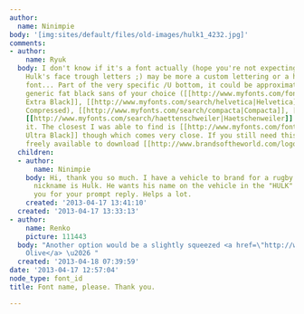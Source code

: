 ```yaml
---
author:
  name: Ninimpie
body: '[img:sites/default/files/old-images/hulk1_4232.jpg]'
comments:
- author:
    name: Ryuk
  body: I don't know if it's a font actually (hope you're not expecting one reproducing
    Hulk's face trough letters ;) may be more a custom lettering or a heavily squooshed
    font... Part of the very specific /U bottom, it could be approximate with any
    generic fat black sans of your choice ([[http://www.myfonts.com/fonts/linotype/univers/|Univers
    Extra Black]], [[http://www.myfonts.com/search/helvetica|Helvetica]] (Black or
    Compressed), [[http://www.myfonts.com/search/compacta|Compacta]], [[http://www.myfonts.com/search/impact|Impact]],
    [[http://www.myfonts.com/search/haettenschweiler|Haetschenweiler]]...) and manipulate
    it. The closest I was able to find is [[http://www.myfonts.com/fonts/linotype/francker|Francker
    Ultra Black]] though which comes very close. If you still need this logo, it is
    freely available to download [[http://www.brandsoftheworld.com/logo/hulk|here]].
  children:
  - author:
      name: Ninimpie
    body: Hi, thank you so much. I have a vehicle to brand for a rugby player, which
      nickname is Hulk. He wants his name on the vehicle in the "HULK" font. Thank
      you for your prompt reply. Helps a lot.
    created: '2013-04-17 13:41:10'
  created: '2013-04-17 13:33:13'
- author:
    name: Renko
    picture: 111443
  body: "Another option would be a slightly squeezed <a href=\"http://www.myfonts.com/fonts/urw/antique-olive/nord-d-regular/\">Antique
    Olive</a> \u2026 "
  created: '2013-04-18 07:39:59'
date: '2013-04-17 12:57:04'
node_type: font_id
title: Font name, please. Thank you.

---
```

